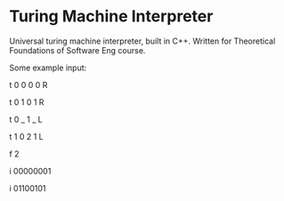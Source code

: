 # Turing Machine Interpreter
Universal turing machine interpreter, built in C++. Written for Theoretical Foundations of Software Eng course.

Some example input:

t 0 0 0 0 R

t 0 1 0 1 R

t 0 _ 1 _ L

t 1 0 2 1 L

f 2

i 00000001

i 01100101
